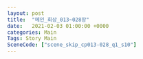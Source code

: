 ```yaml
---
layout: post
title:  "메인_회상_013~028장"
date:   2021-02-03 01:00:00 +0000
categories: Main
Tags: Story Main
SceneCode: ["scene_skip_cp013-028_q1_s10"]
---
```

